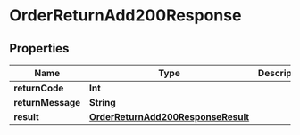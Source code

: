 

# OrderReturnAdd200Response


## Properties

Name | Type | Description | Notes
------------ | ------------- | ------------- | -------------
**returnCode** | **Int** |  |  [optional]
**returnMessage** | **String** |  |  [optional]
**result** | [**OrderReturnAdd200ResponseResult**](OrderReturnAdd200ResponseResult.md) |  |  [optional]



